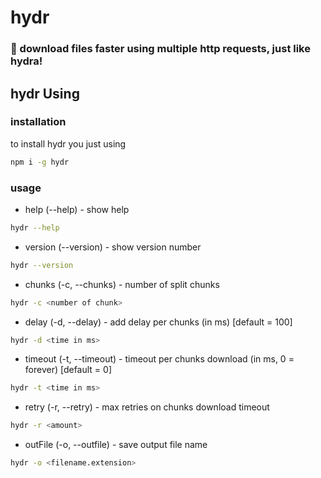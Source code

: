 # hydr 
### 🐲 download files faster using multiple http requests, just like hydra!

## hydr Using
### installation
  to install hydr you just using
```bash
npm i -g hydr
```


### usage
  - help (--help) - show help
```bash
hydr --help
```
  - version (--version) - show version number
```bash
hydr --version
```
  - chunks (-c, --chunks) - number of split chunks
```bash
hydr -c <number of chunk>
```
  - delay (-d, --delay) - add delay per chunks (in ms) [default = 100]
```bash
hydr -d <time in ms>
```
  - timeout (-t, --timeout) - timeout per chunks download (in ms, 0 = forever) [default = 0]
```bash
hydr -t <time in ms>
```
  - retry (-r, --retry) - max retries on chunks download timeout 
```bash
hydr -r <amount>
```
  - outFile (-o, --outfile) - save output file name
```bash
hydr -o <filename.extension>
```
